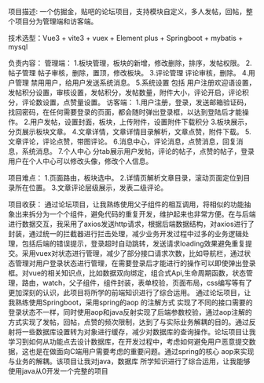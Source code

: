 
项目描述: 一个仿掘金，贴吧的论坛项目，支持模块自定义，多人发帖，回帖，整个项目分为管理端和访客端。

技术选型：Vue3 +  vite3 + vuex + Element plus + Springboot + mybatis + mysql

负责内容：
        管理端：
1.板块管理，板块的新增，修改删除，排序，发帖权限。
2.帖子管理 帖子审核，删除，置顶，修改板块。
3.评论管理 评论审核，删除。
4.用户管理 禁用用户，给用户发送系统消息。
5.系统设置 包括 用户注册欢迎语设置，发帖积分设置，审核设置，发帖积分，发帖数量，附件大小，评论开启，评论积分，评论数设置，点赞量设置。
	访客端：
1.用户注册，登录，发送邮箱验证码，找回密码，在任何需要登录的页面，都会随时弹出登录框，以达到登陆后才能操作。
2.用户发帖，设置封面，板块，上传附件，设置附件下载积分
3.板块展示，分页展示板块文章。
4.文章详情，文章详情目录解析，文章点赞，附件下载。
5.文章评论，评论点赞，带图评论。
6.消息中心，评论消息，点赞消息，回复消息，系统消息。
7.个人中心 分tab展示用户发帖，评论的帖子，点赞的帖子，登录用户在个人中心可以修改头像，修改个人信息。 

项目难点：
1.页面路由，板块选中。
2.详情页解析文章目录，滚动页面定位到目录所在位置。 
3.文章评论层级展示，发表二级评论。

项目收获：
		  通过论坛项目，让我熟练使用父子组件的相互调用，将相似的功能抽象出来拆分为一个个组件，避免代码的重复开发，维护起来也非常方便。在与后端进行数据交互，我采用了axios发送http请求，根据后端数据结构，对axios进行了封装，通过统一的拦截器进行拦击处理，减少业务开发过程中过多的业务逻辑处理，包括后端的错误提示，登录超时自动跳转，发送请求loading效果避免重复提交。采用vuex对状态进行管理，减少了部分接口请求次数，比如导航栏，通过状态管理对用户登录状态进行管理，在需要登录后才能进行的操作可以即使弹出登录框。对vue的相关知识点，比如数据双向绑定，组合式Api,生命周期函数，状态管理，路由，watch，父子组件，组件封装，表单校验，页面布局，css编写等有了更加深刻的认识，此项目将所学的前端知识进行了综合运用。
通过论坛项目，让我熟练使用Springboot，采用spring的aop 的注解方式 实现了不同的接口需要的登录状态不一样，同时使用aop和java反射实现了后端参数校验，通过aop注解的方式实现了发帖，回帖，点赞的频次限制，达到了与实际业务解耦的目的。通过反射将一些数据库设置转为对象进行缓存，减少对数据库的查询操作。论坛项目让我学习到如何从功能点去设计数据库，在开发过程中，考虑如何避免用户恶意提交数据，这也是在做面向C端用户需要考虑的重要问题。通过spring的核心 aop来实现与业务的解耦。该项目让我对java，数据库 所学知识进行了综合运用，让我能够使用java从0开发一个完整的项目
